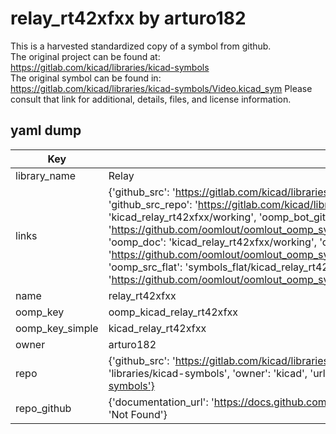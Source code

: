 # relay_rt42xfxx by arturo182  
This is a harvested standardized copy of a symbol from github.  
The original project can be found at:  
https://gitlab.com/kicad/libraries/kicad-symbols  
The original symbol can be found in:
https://gitlab.com/kicad/libraries/kicad-symbols/Video.kicad_sym
Please consult that link for additional, details, files, and license information.  
## yaml dump  
| Key | Value |  
| --- | --- |  
| library_name | Relay |  
| links | {'github_src': 'https://gitlab.com/kicad/libraries/kicad-symbols/Video.kicad_sym', 'github_src_repo': 'https://gitlab.com/kicad/libraries/kicad-symbols', 'oomp_bot': 'kicad_relay_rt42xfxx/working', 'oomp_bot_github': 'https://github.com/oomlout/oomlout_oomp_symbol_bot/tree/main/kicad_relay_rt42xfxx/working', 'oomp_doc': 'kicad_relay_rt42xfxx/working', 'oomp_doc_github': 'https://github.com/oomlout/oomlout_oomp_symbol_doc/tree/main/kicad_relay_rt42xfxx/working', 'oomp_src_flat': 'symbols_flat/kicad_relay_rt42xfxx/working', 'oomp_src_flat_github': 'https://github.com/oomlout/oomlout_oomp_symbol_src/tree/main/kicad_relay_rt42xfxx/working'} |  
| name | relay_rt42xfxx |  
| oomp_key | oomp_kicad_relay_rt42xfxx |  
| oomp_key_simple | kicad_relay_rt42xfxx |  
| owner | arturo182 |  
| repo | {'github_src': 'https://gitlab.com/kicad/libraries/kicad-symbols/Video.kicad_sym', 'name': 'libraries/kicad-symbols', 'owner': 'kicad', 'url': 'https://gitlab.com/kicad/libraries/kicad-symbols'} |  
| repo_github | {'documentation_url': 'https://docs.github.com/rest/repos/repos#get-a-repository', 'message': 'Not Found'} |  


